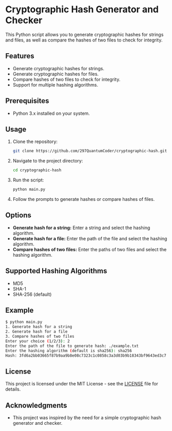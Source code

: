 
# Cryptographic Hash Generator and Checker

This Python script allows you to generate cryptographic hashes for strings and files, as well as compare the hashes of two files to check for integrity.

## Features

- Generate cryptographic hashes for strings.
- Generate cryptographic hashes for files.
- Compare hashes of two files to check for integrity.
- Support for multiple hashing algorithms.

## Prerequisites

- Python 3.x installed on your system.

## Usage

1. Clone the repository:

    ```bash
    git clone https://github.com/297QuantumCoder/cryptographic-hash.git
    ```

2. Navigate to the project directory:

    ```bash
    cd cryptographic-hash
    ```

3. Run the script:

    ```bash
    python main.py
    ```

4. Follow the prompts to generate hashes or compare hashes of files.

## Options

- **Generate hash for a string:** Enter a string and select the hashing algorithm.
- **Generate hash for a file:** Enter the path of the file and select the hashing algorithm.
- **Compare hashes of two files:** Enter the paths of two files and select the hashing algorithm.

## Supported Hashing Algorithms

- MD5
- SHA-1
- SHA-256 (default)

## Example

```bash
$ python main.py
1. Generate hash for a string
2. Generate hash for a file
3. Compare hashes of two files
Enter your choice (1/2/3): 2
Enter the path of the file to generate hash: ./example.txt
Enter the hashing algorithm (default is sha256): sha256
Hash: 3fd6a2bb03665f87b9aa9b8e08c7323c1c0858c3a3d03b9b18343bf9643ed3c7
```

## License

This project is licensed under the MIT License - see the [LICENSE](LICENSE) file for details.

## Acknowledgments

- This project was inspired by the need for a simple cryptographic hash generator and checker.
